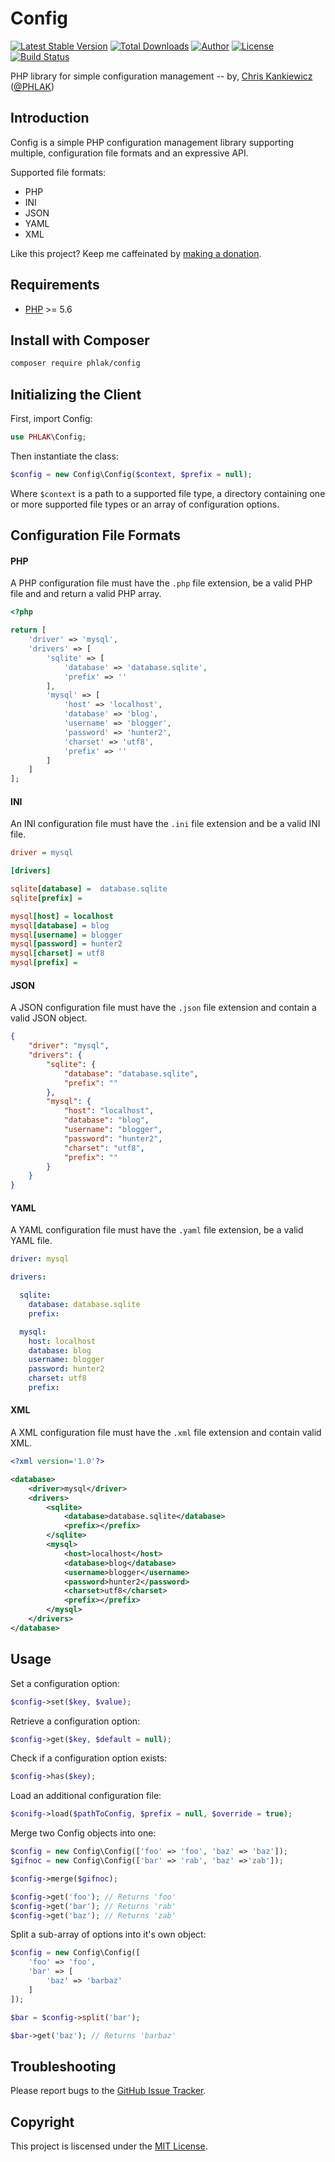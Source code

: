 Config
======

[![Latest Stable Version](https://img.shields.io/packagist/v/PHLAK/Config.svg)](https://packagist.org/packages/PHLAK/Config)
[![Total Downloads](https://img.shields.io/packagist/dt/PHLAK/Config.svg)](https://packagist.org/packages/PHLAK/Config)
[![Author](https://img.shields.io/badge/author-Chris%20Kankiewicz-blue.svg)](https://www.ChrisKankiewicz.com)
[![License](https://img.shields.io/packagist/l/PHLAK/Config.svg)](https://packagist.org/packages/PHLAK/Config)
[![Build Status](https://img.shields.io/travis/PHLAK/Config.svg)](https://travis-ci.org/PHLAK/Config)

PHP library for simple configuration management -- by, [Chris Kankiewicz](https://www.ChrisKankiewicz.com) ([@PHLAK](https://twitter.com/PHLAK))

Introduction
------------

Config is a simple PHP configuration management library supporting multiple,
configuration file formats and an expressive API.

Supported file formats:

  - PHP
  - INI
  - JSON
  - YAML
  - XML

Like this project? Keep me caffeinated by [making a donation](https://paypal.me/ChrisKankiewicz).

Requirements
------------

  - [PHP](https://php.net) >= 5.6

Install with Composer
---------------------

```bash
composer require phlak/config
```

Initializing the Client
-----------------------

First, import Config:

```php
use PHLAK\Config;
```

Then instantiate the class:

```php
$config = new Config\Config($context, $prefix = null);
```

Where `$context` is a path to a supported file type, a directory containing one
or more supported file types or an array of configuration options.

Configuration File Formats
--------------------------

#### PHP

A PHP configuration file must have the `.php` file extension, be a valid PHP
file and and return a valid PHP array.

```php
<?php

return [
    'driver' => 'mysql',
    'drivers' => [
        'sqlite' => [
            'database' => 'database.sqlite',
            'prefix' => ''
        ],
        'mysql' => [
            'host' => 'localhost',
            'database' => 'blog',
            'username' => 'blogger',
            'password' => 'hunter2',
            'charset' => 'utf8',
            'prefix' => ''
        ]
    ]
];

```

#### INI

An INI configuration file must have the `.ini` file extension and be a valid INI
file.

```ini
driver = mysql

[drivers]

sqlite[database] =  database.sqlite
sqlite[prefix] =

mysql[host] = localhost
mysql[database] = blog
mysql[username] = blogger
mysql[password] = hunter2
mysql[charset] = utf8
mysql[prefix] =
```

#### JSON

A JSON configuration file must have the `.json` file extension and contain a
valid JSON object.

```json
{
    "driver": "mysql",
    "drivers": {
        "sqlite": {
            "database": "database.sqlite",
            "prefix": ""
        },
        "mysql": {
            "host": "localhost",
            "database": "blog",
            "username": "blogger",
            "password": "hunter2",
            "charset": "utf8",
            "prefix": ""
        }
    }
}

```

#### YAML

A YAML configuration file must have the `.yaml` file extension, be a valid YAML
file.

```yaml
driver: mysql

drivers:

  sqlite:
    database: database.sqlite
    prefix:

  mysql:
    host: localhost
    database: blog
    username: blogger
    password: hunter2
    charset: utf8
    prefix:
```

#### XML

A XML configuration file must have the `.xml` file extension and contain valid
XML.

```xml
<?xml version='1.0'?>

<database>
    <driver>mysql</driver>
    <drivers>
        <sqlite>
            <database>database.sqlite</database>
            <prefix></prefix>
        </sqlite>
        <mysql>
            <host>localhost</host>
            <database>blog</database>
            <username>blogger</username>
            <password>hunter2</password>
            <charset>utf8</charset>
            <prefix></prefix>
        </mysql>
    </drivers>
</database>
```

Usage
-----

Set a configuration option:

```php
$config->set($key, $value);
```

Retrieve a configuration option:

```php
$config->get($key, $default = null);
```

Check if a configuration option exists:

```php
$config->has($key);
```

Load an additional configuration file:

```php
$conifg->load($pathToConfig, $prefix = null, $override = true);
```

Merge two Config objects into one:

```php
$config = new Config\Config(['foo' => 'foo', 'baz' => 'baz']);
$gifnoc = new Config\Config(['bar' => 'rab', 'baz' =>'zab']);

$config->merge($gifnoc);

$config->get('foo'); // Returns 'foo'
$config->get('bar'); // Returns 'rab'
$config->get('baz'); // Returns 'zab'
```

Split a sub-array of options into it's own object:

```php
$config = new Config\Config([
    'foo' => 'foo',
    'bar' => [
        'baz' => 'barbaz'
    ]
]);

$bar = $config->split('bar');

$bar->get('baz'); // Returns 'barbaz'
```

Troubleshooting
---------------

Please report bugs to the [GitHub Issue Tracker](https://github.com/PHLAK/Config/issues).

Copyright
---------

This project is liscensed under the [MIT License](https://github.com/PHLAK/Config/blob/master/LICENSE).
